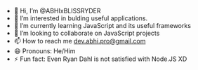 - 👋 Hi, I’m @ABHIxBLISSRYDER
- 👀 I’m interested in bulding useful applications.
- 🌱 I’m currently learning JavaScript and its useful frameworks
- 💞️ I’m looking to collaborate on JavaScript projects
- 📫 How to reach me dev.abhi.pro@gmail.com
- 😄 Pronouns: He/Him
- ⚡ Fun fact: Even Ryan Dahl is not satisfied with Node.JS XD


